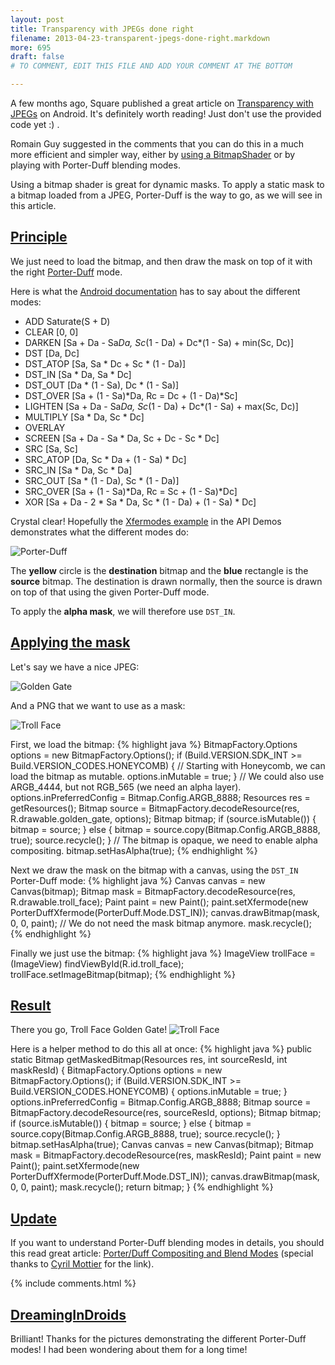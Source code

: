 ```yaml
---
layout: post
title: Transparency with JPEGs done right
filename: 2013-04-23-transparent-jpegs-done-right.markdown
more: 695
draft: false
# TO COMMENT, EDIT THIS FILE AND ADD YOUR COMMENT AT THE BOTTOM

---
```

A few months ago, Square published a great article on [Transparency with JPEGs](http://corner.squareup.com/2013/01/transparent-jpegs.html) on Android. It's definitely worth reading! Just don't use the provided code yet :) .

Romain Guy suggested in the comments that you can do this in a much more efficient and simpler way, either by [using a BitmapShader](http://www.curious-creature.org/2012/12/13/android-recipe-2-fun-with-shaders/) or by playing with Porter-Duff blending modes.

Using a bitmap shader is great for dynamic masks. To apply a static mask to a bitmap loaded from a JPEG, Porter-Duff is the way to go, as we will see in this article.

## <a id="Principle" href="#Principle">Principle</a>

We just need to load the bitmap, and then draw the mask on top of it with the right [Porter-Duff](http://en.wikipedia.org/wiki/Alpha_compositing#Description) mode.

Here is what the [Android documentation](http://developer.android.com/reference/android/graphics/PorterDuff.Mode.html) has to say about the different modes:

* ADD 	Saturate(S + D)  
* CLEAR 	[0, 0]  
* DARKEN 	[Sa + Da - Sa*Da, Sc*(1 - Da) + Dc*(1 - Sa) + min(Sc, Dc)]  
* DST 	[Da, Dc]  
* DST_ATOP 	[Sa, Sa * Dc + Sc * (1 - Da)]  
* DST_IN 	[Sa * Da, Sa * Dc]  
* DST_OUT 	[Da * (1 - Sa), Dc * (1 - Sa)]  
* DST_OVER 	[Sa + (1 - Sa)*Da, Rc = Dc + (1 - Da)*Sc]  
* LIGHTEN 	[Sa + Da - Sa*Da, Sc*(1 - Da) + Dc*(1 - Sa) + max(Sc, Dc)]  
* MULTIPLY 	[Sa * Da, Sc * Dc]  
* OVERLAY 	 
* SCREEN 	[Sa + Da - Sa * Da, Sc + Dc - Sc * Dc]  
* SRC 	[Sa, Sc]  
* SRC_ATOP 	[Da, Sc * Da + (1 - Sa) * Dc]  
* SRC_IN 	[Sa * Da, Sc * Da]  
* SRC_OUT 	[Sa * (1 - Da), Sc * (1 - Da)]  
* SRC_OVER 	[Sa + (1 - Sa)*Da, Rc = Sc + (1 - Sa)*Dc]  
* XOR 	[Sa + Da - 2 * Sa * Da, Sc * (1 - Da) + (1 - Sa) * Dc]

Crystal clear! Hopefully the [Xfermodes example](http://gitorious.org/freebroid/development/blobs/62e92d7a2a3fd2798901ec2e7c452ff0e4067163/samples/ApiDemos/src/com/example/android/apis/graphics/Xfermodes.java) in the API Demos demonstrates what the different modes do:

![Porter-Duff](/static/blog_img/porter-duff.png)

The **yellow** circle is the **destination** bitmap and the **blue** rectangle is the **source** bitmap. The destination is drawn normally, then the source is drawn on top of that using the given Porter-Duff mode.

To apply the **alpha mask**, we will therefore use `DST_IN`.

## <a id="ApplyingTheMask" href="#ApplyingTheMask">Applying the mask</a>

Let's say we have a nice JPEG:

![Golden Gate](/static/blog_img/golden_gate.jpg)

And a PNG that we want to use as a mask:

![Troll Face](/static/blog_img/troll_face.png)

First, we load the bitmap:
{% highlight java %}
BitmapFactory.Options options = new BitmapFactory.Options();
if (Build.VERSION.SDK_INT >= Build.VERSION_CODES.HONEYCOMB) {
  // Starting with Honeycomb, we can load the bitmap as mutable.
  options.inMutable = true;
}
// We could also use ARGB_4444, but not RGB_565 (we need an alpha layer).
options.inPreferredConfig = Bitmap.Config.ARGB_8888;
Resources res = getResources();
Bitmap source = BitmapFactory.decodeResource(res, R.drawable.golden_gate, options);
Bitmap bitmap;
if (source.isMutable()) {
  bitmap = source;
} else {
  bitmap = source.copy(Bitmap.Config.ARGB_8888, true);
  source.recycle();
}
// The bitmap is opaque, we need to enable alpha compositing.
bitmap.setHasAlpha(true);
{% endhighlight %}

Next we draw the mask on the bitmap with a canvas, using the `DST_IN` Porter-Duff mode:
{% highlight java %}
Canvas canvas = new Canvas(bitmap);
Bitmap mask = BitmapFactory.decodeResource(res, R.drawable.troll_face);
Paint paint = new Paint();
paint.setXfermode(new PorterDuffXfermode(PorterDuff.Mode.DST_IN));
canvas.drawBitmap(mask, 0, 0, paint);
// We do not need the mask bitmap anymore.
mask.recycle();
{% endhighlight %}

Finally we just use the bitmap:
{% highlight java %}
ImageView trollFace = (ImageView) findViewById(R.id.troll_face);
trollFace.setImageBitmap(bitmap);
{% endhighlight %}

## <a id="Result" href="#Result">Result</a>

There you go, Troll Face Golden Gate!
![Troll Face](/static/blog_img/troll_face_screenshot.png)

Here is a helper method to do this all at once:
{% highlight java %}
public static Bitmap getMaskedBitmap(Resources res, int sourceResId, int maskResId) {
  BitmapFactory.Options options = new BitmapFactory.Options();
  if (Build.VERSION.SDK_INT >= Build.VERSION_CODES.HONEYCOMB) {
    options.inMutable = true;
  }
  options.inPreferredConfig = Bitmap.Config.ARGB_8888;
  Bitmap source = BitmapFactory.decodeResource(res, sourceResId, options);
  Bitmap bitmap;
  if (source.isMutable()) {
    bitmap = source;
  } else {
    bitmap = source.copy(Bitmap.Config.ARGB_8888, true);
    source.recycle();
  }
  bitmap.setHasAlpha(true);
  Canvas canvas = new Canvas(bitmap);
  Bitmap mask = BitmapFactory.decodeResource(res, maskResId);
  Paint paint = new Paint();
  paint.setXfermode(new PorterDuffXfermode(PorterDuff.Mode.DST_IN));
  canvas.drawBitmap(mask, 0, 0, paint);
  mask.recycle();
  return bitmap;
}
{% endhighlight %}

## <a id="Update" href="#Update">Update</a>

If you want to understand Porter-Duff blending modes in details, you should this read great article: [Porter/Duff Compositing and Blend Modes](http://ssp.impulsetrain.com/2013/03/17/porterduff-compositing-and-blend-modes/) (special thanks to [Cyril Mottier](http://cyrilmottier.com/) for the link).

{% include comments.html %}

<!--

To comment, copy and paste the following block

## [Nickname](http://website)
Comment

-->

## [DreamingInDroids](http://www.google.com)
Brilliant! Thanks for the pictures demonstrating the different Porter-Duff modes! I had been wondering about them for a long time!
